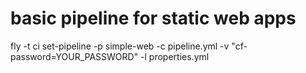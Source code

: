 # basic pipeline for static web apps

fly -t ci set-pipeline -p simple-web -c pipeline.yml -v "cf-password=YOUR_PASSWORD" -l properties.yml
